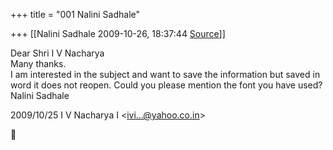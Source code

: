 +++
title = "001 Nalini Sadhale"

+++
[[Nalini Sadhale	2009-10-26, 18:37:44 [Source](https://groups.google.com/g/bvparishat/c/3fPwH72BeC0)]]



Dear Shri I V Nacharya  
Many thanks.  
I am interested in the subject and want to save the information but saved in word it does not reopen. Could you please mention the font you have used?  
Nalini Sadhale  
  

2009/10/25 I V Nacharya I \<[ivi...@yahoo.co.in]()\>



